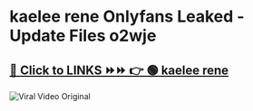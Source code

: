 
 # kaelee rene Onlyfans Leaked - Update Files o2wje

## <h2><a href="https://clipsfans.com/kaelee_rene&ref=git">🔗 Click to LINKS ⏩⏩ 👉 🟢 kaelee rene </a></h2>

<a href="https://clipsfans.com/kaelee_rene&ref=git" rel="nofollow" data-target="animated-image.originalLink"><img src="https://i.ibb.co.com/xMMVF88/686577567.gif" alt="Viral Video Original" style="max-width: 100%; display: inline-block;" data-target="animated-image.originalImage"></a>

